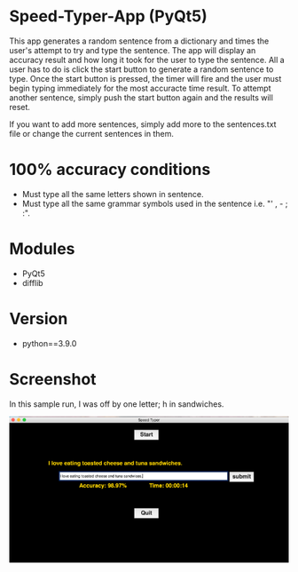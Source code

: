 # Speed-Typer-App (PyQt5)
This app generates a random sentence from a dictionary and times the user's attempt to try and type the sentence. The app will display an accuracy result and how long it took for the user to type the sentence. All a user has to do is click the start button to generate a random sentence to type. Once the start button is pressed, the timer will fire and the user must begin typing immediately for the most accuracte time result. To attempt another sentence, simply push the start button again and the results will reset.

If you want to add more sentences, simply add more to the sentences.txt file or change the current sentences in them. 

# 100% accuracy conditions
- Must type all the same letters shown in sentence. 
- Must type all the same grammar symbols used in the sentence i.e. "' , - ; :". 

# Modules
- PyQt5
- difflib

# Version
- python==3.9.0

# Screenshot
In this sample run, I was off by one letter; h in sandwiches.

![Alt text](https://github.com/MalikCoderGreen/Speed-Typer-App/blob/main/speedTyper.png?raw=true "Speed typer app screenshot")

